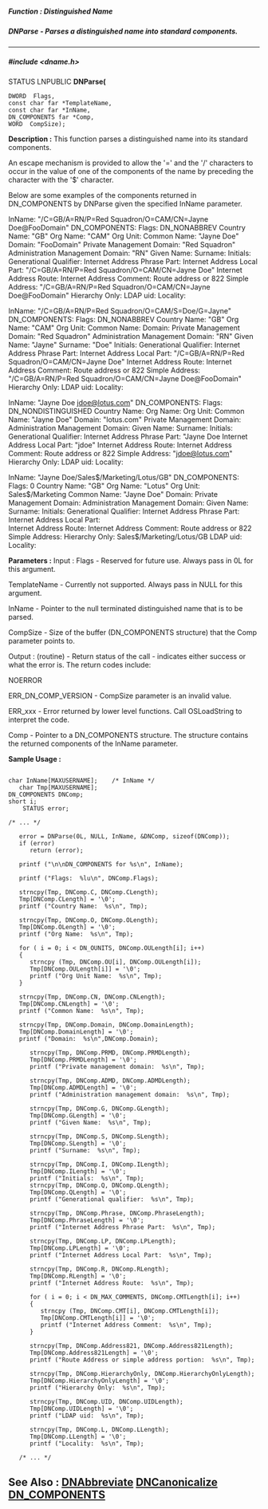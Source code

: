 ##### Function : Distinguished Name
##### DNParse - Parses a distinguished name into standard components.
---
##### #include <dname.h>
STATUS LNPUBLIC **DNParse(**

	DWORD  Flags,
	const char far *TemplateName,
	const char far *InName,
	DN_COMPONENTS far *Comp,
	WORD  CompSize);
**Description :**
This function parses a distinguished name into its standard components.

An escape mechanism is provided to allow the '=' and the '/' characters to 
occur in the value of one of the components of the name by preceding the 
character with the '$' character.  

Below are some examples of the components returned in DN_COMPONENTS by DNParse 
given the specified InName parameter.

InName:   "/C=GB/A=RN/P=Red Squadron/O=CAM/CN=Jayne Doe@FooDomain"
DN_COMPONENTS:
	Flags:   DN_NONABBREV
	Country Name: "GB"
	Org Name: "CAM"
	Org Unit:
	Common Name: "Jayne Doe"
	Domain: "FooDomain"
	Private Management Domain: "Red Squadron"
	Administration Management Domain: "RN"
	Given Name:
	Surname:
	Initials:
	Generational Qualifier:
	Internet Address Phrase Part:
	Internet Address Local Part: "/C=GB/A=RN/P=Red Squadron/O=CAM/CN=Jayne 
Doe" 
	Internet Address Route:
	Internet Address Comment:
	Route address or 822 Simple Address: "/C=GB/A=RN/P=Red 
Squadron/O=CAM/CN=Jayne Doe@FooDomain"
	Hierarchy Only:
	LDAP uid:
	Locality:

InName:         "/C=GB/A=RN/P=Red Squadron/O=CAM/S=Doe/G=Jayne"
DN_COMPONENTS:
	Flags:   DN_NONABBREV
	Country Name: "GB"
	Org Name: "CAM"
	Org Unit:
	Common Name: 
	Domain: 
	Private Management Domain: "Red Squadron"
	Administration Management Domain: "RN"
	Given Name: "Jayne"
	Surname: "Doe"
	Initials:
	Generational Qualifier:
	Internet Address Phrase Part:
	Internet Address Local Part: "/C=GB/A=RN/P=Red Squadron/O=CAM/CN=Jayne 
Doe" 
	Internet Address Route:
	Internet Address Comment:
	Route address or 822 Simple Address: "/C=GB/A=RN/P=Red 
Squadron/O=CAM/CN=Jayne Doe@FooDomain"
	Hierarchy Only:
	LDAP uid:
	Locality:

InName:   "Jayne Doe <jdoe@lotus.com>"
DN_COMPONENTS:
	Flags:   DN_NONDISTINGUISHED
	Country Name: 
	Org Name: 
	Org Unit:
	Common Name: "Jayne Doe"
	Domain: "lotus.com"
	Private Management Domain: 
	Administration Management Domain: 
	Given Name:
	Surname:
	Initials:
	Generational Qualifier:
	Internet Address Phrase Part: "Jayne Doe
	Internet Address Local Part: "jdoe" 
	Internet Address Route:
	Internet Address Comment:
	Route address or 822 Simple Address: "jdoe@lotus.com"
	Hierarchy Only:
	LDAP uid:
	Locality:

InName:   "Jayne Doe/Sales$/Marketing/Lotus/GB"
DN_COMPONENTS:
	Flags:   0
	Country Name: "GB"
	Org Name: "Lotus"
	Org Unit: Sales$/Marketing
	Common Name: "Jayne Doe"
	Domain: 
	Private Management Domain: 
	Administration Management Domain: 
	Given Name:
	Surname:
	Initials:
	Generational Qualifier:
	Internet Address Phrase Part:
	Internet Address Local Part:  
	Internet Address Route:
	Internet Address Comment:
	Route address or 822 Simple Address: 
	Hierarchy Only: Sales$/Marketing/Lotus/GB
	LDAP uid:
	Locality:

**Parameters :**
Input :
Flags  -  Reserved for future use.  Always pass in 0L for this argument.

TemplateName  -  Currently not supported.  Always pass in NULL for this argument.

InName  -   Pointer to the null terminated distinguished name that is to be parsed.

CompSize  -  Size of the buffer (DN_COMPONENTS structure) that the Comp parameter points to.

Output :
(routine)  -  Return status of the call - indicates either success or what the error is. The return codes include:

NOERROR

ERR_DN_COMP_VERSION - CompSize parameter is an invalid value.

ERR_xxx - Error returned by lower level functions.  Call OSLoadString to interpret the code.


Comp  -  Pointer to a DN_COMPONENTS structure.  The structure contains the returned components of the InName parameter.

**Sample Usage :**
```

char InName[MAXUSERNAME];    /* InName */
   char Tmp[MAXUSERNAME];
DN_COMPONENTS DNComp;   
short i;
	STATUS error;

/* ... */

   error = DNParse(0L, NULL, InName, &DNComp, sizeof(DNComp));
   if (error)                                                  
      return (error);                                          
                                                            
   printf ("\n\nDN_COMPONENTS for %s\n", InName);
           
   printf ("Flags:  %lu\n", DNComp.Flags);
                     
   strncpy(Tmp, DNComp.C, DNComp.CLength);                     
   Tmp[DNComp.CLength] = '\0';                                 
   printf ("Country Name:  %s\n", Tmp); 
                       
   strncpy(Tmp, DNComp.O, DNComp.OLength);                     
   Tmp[DNComp.OLength] = '\0';                                 
   printf ("Org Name:  %s\n", Tmp);  
                          
   for ( i = 0; i < DN_OUNITS, DNComp.OULength[i]; i++)        
   {                                                           
      strncpy (Tmp, DNComp.OU[i], DNComp.OULength[i]);         
      Tmp[DNComp.OULength[i]] = '\0';                          
      printf ("Org Unit Name:  %s\n", Tmp);                    
   }       
                                                    
   strncpy(Tmp, DNComp.CN, DNComp.CNLength);                   
   Tmp[DNComp.CNLength] = '\0';                                
   printf ("Common Name:  %s\n", Tmp); 
                        
   strncpy(Tmp, DNComp.Domain, DNComp.DomainLength);
   Tmp[DNComp.DomainLength] = '\0';         
   printf ("Domain:  %s\n",DNComp.Domain);

      strncpy(Tmp, DNComp.PRMD, DNComp.PRMDLength);
      Tmp[DNComp.PRMDLength] = '\0';
      printf ("Private management domain:  %s\n", Tmp);

      strncpy(Tmp, DNComp.ADMD, DNComp.ADMDLength);
      Tmp[DNComp.ADMDLength] = '\0';
      printf ("Administration management domain:  %s\n", Tmp);

      strncpy(Tmp, DNComp.G, DNComp.GLength);
      Tmp[DNComp.GLength] = '\0';
      printf ("Given Name:  %s\n", Tmp);

      strncpy(Tmp, DNComp.S, DNComp.SLength);
      Tmp[DNComp.SLength] = '\0';
      printf ("Surname:  %s\n", Tmp);

      strncpy(Tmp, DNComp.I, DNComp.ILength);
      Tmp[DNComp.ILength] = '\0';
      printf ("Initials:  %s\n", Tmp);
      strncpy(Tmp, DNComp.Q, DNComp.QLength);
      Tmp[DNComp.QLength] = '\0';
      printf ("Generational qualifier:  %s\n", Tmp);

      strncpy(Tmp, DNComp.Phrase, DNComp.PhraseLength);
      Tmp[DNComp.PhraseLength] = '\0';
      printf ("Internet Address Phrase Part:  %s\n", Tmp);

      strncpy(Tmp, DNComp.LP, DNComp.LPLength);
      Tmp[DNComp.LPLength] = '\0';
      printf ("Internet Address Local Part:  %s\n", Tmp);

      strncpy(Tmp, DNComp.R, DNComp.RLength);
      Tmp[DNComp.RLength] = '\0';
      printf ("Internet Address Route:  %s\n", Tmp);

      for ( i = 0; i < DN_MAX_COMMENTS, DNComp.CMTLength[i]; i++)
      {
         strncpy (Tmp, DNComp.CMT[i], DNComp.CMTLength[i]);
         Tmp[DNComp.CMTLength[i]] = '\0';
         printf ("Internet Address Comment:  %s\n", Tmp);
      }

      strncpy(Tmp, DNComp.Address821, DNComp.Address821Length);
      Tmp[DNComp.Address821Length] = '\0';
      printf ("Route Address or simple address portion:  %s\n", Tmp);

      strncpy(Tmp, DNComp.HierarchyOnly, DNComp.HierarchyOnlyLength);
      Tmp[DNComp.HierarchyOnlyLength] = '\0';
      printf ("Hierarchy Only:  %s\n", Tmp);

      strncpy(Tmp, DNComp.UID, DNComp.UIDLength);
      Tmp[DNComp.UIDLength] = '\0';
      printf ("LDAP uid:  %s\n", Tmp);

      strncpy(Tmp, DNComp.L, DNComp.LLength);
      Tmp[DNComp.LLength] = '\0';
      printf ("Locality:  %s\n", Tmp);

   /* ... */
```
**See Also :**
[DNAbbreviate](D:/md_files/DNAbbreviate.md)
[DNCanonicalize](D:/md_files/DNCanonicalize.md)
[DN_COMPONENTS](D:/md_files/DN_COMPONENTS.md)
---
